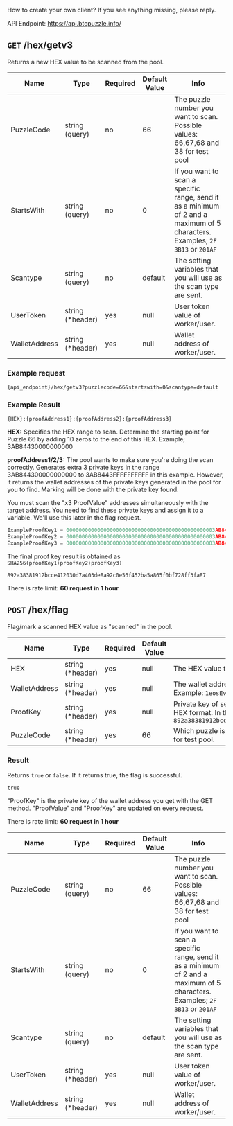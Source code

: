 How to create your own client? If you see anything missing, please reply.

API Endpoint: https://api.btcpuzzle.info/

## `GET` /hex/getv3

Returns a new HEX value to be scanned from the pool.

Name |  Type | Required | Default Value | Info
--- | --- | --- |  --- | ---
PuzzleCode |  string (query) | no | 66 | The puzzle number you want to scan. Possible values: 66,67,68 and 38 for test pool
StartsWith|  string (query) | no | 0 | If you want to scan a specific range, send it as a minimum of 2 and a maximum of 5 characters. Examples; `2F` `3B13` or `201AF`
Scantype|  string (query) | no | default | The setting variables that you will use as the scan type are sent.
UserToken|  string (*header) | yes | null | User token value of worker/user.
WalletAddress|  string (*header) | yes | null | Wallet address of worker/user.

### Example request

`{api_endpoint}/hex/getv3?puzzlecode=66&startswith=0&scantype=default`

### Example Result

```
{HEX}:{proofAddress1}:{proofAddress2}:{proofAddress3}
```

**HEX:** Specifies the HEX range to scan. Determine the starting point for Puzzle 66 by adding 10 zeros to the end of this HEX. Example; 3AB84430000000000

**proofAddress1/2/3:** The pool wants to make sure you're doing the scan correctly. Generates extra 3 private keys in the range 3AB844300000000000 to 3AB8443FFFFFFFFFF in this example. However, it returns the wallet addresses of the private keys generated in the pool for you to find. Marking will be done with the private key found.

You must scan the "x3 ProofValue" addresses simultaneously with the target address. You need to find these private keys and assign it to a variable. We'll use this later in the flag request.

```go
ExampleProofKey1 = 000000000000000000000000000000000000000000000003AB8443AB91BBAFE8; //for proofAddress1
ExampleProofKey2 = 000000000000000000000000000000000000000000000003AB84435AF1E51FD1; //for proofAddress2
ExampleProofKey3 = 000000000000000000000000000000000000000000000003AB8443DAFCC114AF; //for proofAddress3
```

The final proof key result is obtained as `SHA256(proofKey1+proofKey2+proofKey3)`

```
892a38381912bcce412030d7a403de8a92c0e56f452ba5a865f0bf728ff3fa87
```

There is rate limit: **60 request in 1 hour**

## `POST` /hex/flag

Flag/mark a scanned HEX value as "scanned" in the pool.

Name |  Type | Required | Default Value | Info
--- | --- | --- |  --- | ---
HEX|  string (*header) | yes | null | The HEX value to flag. Example: `3AB8443`
WalletAddress|  string (*header) | yes | null | The wallet address that made the flag. In short worker wallet address. Example: `1eosEvvesKV6C2ka4RDNZhmepm1TLFBtw.workername`
ProofKey|  string (*header) | yes | null | Private key of secondary wallet address sent as ProofValue. In 64 Bit HEX format. In this example: "Proof key" is `892a38381912bcce412030d7a403de8a92c0e56f452ba5a865f0bf728ff3fa87`
PuzzleCode|  string (*header) | yes | 66 | Which puzzle is being marked for? Possible values: 66,67,68 and 38 for test pool.

### Result

Returns `true` or `false`. If it returns true, the flag is successful.

```
true
```

"ProofKey" is the private key of the wallet address you get with the GET method. "ProofValue" and "ProofKey" are updated on every request.

There is rate limit: **60 request in 1 hour**

Name |  Type | Required | Default Value | Info
--- | --- | --- |  --- | ---
PuzzleCode |  string (query) | no | 66 | The puzzle number you want to scan. Possible values: 66,67,68 and 38 for test pool
StartsWith|  string (query) | no | 0 | If you want to scan a specific range, send it as a minimum of 2 and a maximum of 5 characters. Examples; `2F` `3B13` or `201AF`
Scantype|  string (query) | no | default | The setting variables that you will use as the scan type are sent.
UserToken|  string (*header) | yes | null | User token value of worker/user.
WalletAddress|  string (*header) | yes | null | Wallet address of worker/user.
